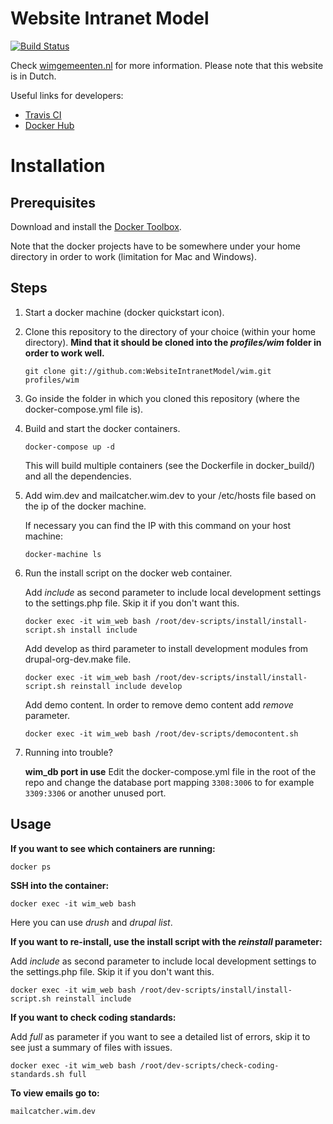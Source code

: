 # Website Intranet Model #

[![Build Status](https://travis-ci.org/WebsiteIntranetModel/wim.svg?branch=7.x-2.x)](https://travis-ci.org/WebsiteIntranetModel/wim)

Check [wimgemeenten.nl](http://www.wimgemeenten.nl) for more information. Please note that this website is in Dutch.

Useful links for developers:
- [Travis CI](https://travis-ci.org/WebsiteIntranetModel/wim/builds)
- [Docker Hub](https://hub.docker.com/r/goalgorilla/wim/builds/)

# Installation #

## Prerequisites ##
Download and install the [Docker Toolbox](https://www.docker.com/products/docker-toolbox).

Note that the docker projects have to be somewhere under your home directory in order to work (limitation for Mac and Windows).


## Steps ##

1. Start a docker machine (docker quickstart icon).

2. Clone this repository to the directory of your choice (within your home directory).
    **Mind that it should be cloned into the _profiles/wim_ folder in order to work well.**
    ```
    git clone git://github.com:WebsiteIntranetModel/wim.git profiles/wim
    ```

3. Go inside the folder in which you cloned this repository (where the docker-compose.yml file is).

4. Build and start the docker containers.
    ```
    docker-compose up -d
    ```

    This will build multiple containers (see the Dockerfile in docker_build/) and all the dependencies.

5. Add wim.dev and mailcatcher.wim.dev to your /etc/hosts file based on the ip of the docker machine.

    If necessary you can find the IP with this command on your host machine:
    ```
    docker-machine ls
    ```

6. Run the install script on the docker web container.

    Add _include_ as second parameter to include local development settings to the settings.php file. Skip it if you don't want this.
    ```
    docker exec -it wim_web bash /root/dev-scripts/install/install-script.sh install include
    ```

    Add develop as third parameter to install development modules from drupal-org-dev.make file.
    ```
    docker exec -it wim_web bash /root/dev-scripts/install/install-script.sh reinstall include develop
    ```

    Add demo content. In order to remove demo content add _remove_ parameter.
    ```
    docker exec -it wim_web bash /root/dev-scripts/democontent.sh
    ```

7. Running into trouble?

    **wim_db port in use**
    Edit the docker-compose.yml file in the root of the repo and change the database port mapping `3308:3006` to for example `3309:3306` or another unused port.

## Usage ##

**If you want to see which containers are running:**
```
docker ps
```

**SSH into the container:**
```
docker exec -it wim_web bash
```
Here you can use _drush_ and _drupal list_.

**If you want to re-install, use the install script with the _reinstall_ parameter:**

Add _include_ as second parameter to include local development settings to the settings.php file. Skip it if you don't want this.

```
docker exec -it wim_web bash /root/dev-scripts/install/install-script.sh reinstall include
```

**If you want to check coding standards:**

Add _full_ as parameter if you want to see a detailed list of errors, skip it to see just a summary of files with issues.

```
docker exec -it wim_web bash /root/dev-scripts/check-coding-standards.sh full
```

**To view emails go to:**
```
mailcatcher.wim.dev
```
